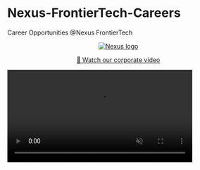 # Nexus-FrontierTech-Careers
Career Opportunities @Nexus FrontierTech 
<p align="center">
  <a href="https://nexusfrontier.tech/">
    <img alt="Nexus logo" src="https://nexusfrontier.tech/wp-content/uploads/2022/02/Schroders-1.png"
  </a>
</p>

<p align="center">
  <a href="https://nexusfrontier.tech/wp-content/uploads/2022/08/Nexus-Corporate-Video-Aug-2022.mp4" type="video/mp4">
    🎥 Watch our corporate video
  </a>
</p>

<video id="video1" class="" width="420" loop muted>
                        <source src="https://nexusfrontier.tech/wp-content/uploads/2022/01/Nexus_Data-Extraction-Video.mp4" type="video/mp4">
                    </video>
